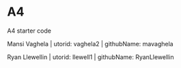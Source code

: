 # A4
A4 starter code


Mansi Vaghela | utorid: vaghela2 | githubName: mavaghela


Ryan Llewellin | utorid: llewell1 | githubName: RyanLlewellin

